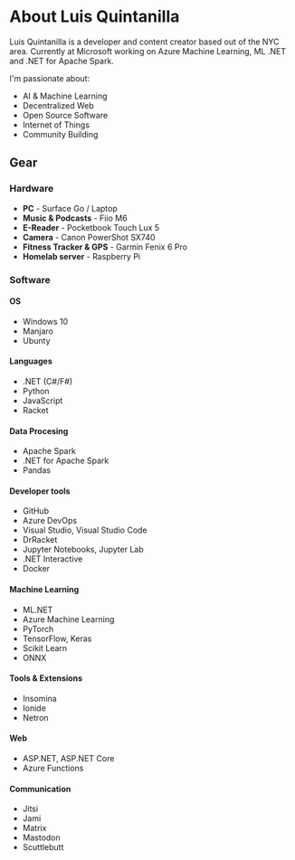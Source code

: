 # About Luis Quintanilla

Luis Quintanilla is a developer and content creator based out of the NYC area. Currently at Microsoft working on Azure Machine Learning, ML .NET and .NET for Apache Spark.

I'm passionate about:

- AI & Machine Learning
- Decentralized Web
- Open Source Software
- Internet of Things
- Community Building

## Gear

### Hardware

- **PC** - Surface Go / Laptop
- **Music & Podcasts** - Fiio M6
- **E-Reader** - Pocketbook Touch Lux 5
- **Camera** - Canon PowerShot SX740
- **Fitness Tracker & GPS** - Garmin Fenix 6 Pro
- **Homelab server** - Raspberry Pi

### Software

#### OS

- Windows 10
- Manjaro
- Ubunty

#### Languages

- .NET (C#/F#)
- Python
- JavaScript
- Racket

#### Data Procesing

- Apache Spark
- .NET for Apache Spark
- Pandas

#### Developer tools

- GitHub
- Azure DevOps
- Visual Studio, Visual Studio Code
- DrRacket
- Jupyter Notebooks, Jupyter Lab
- .NET Interactive
- Docker

#### Machine Learning

- ML.NET
- Azure Machine Learning
- PyTorch
- TensorFlow, Keras
- Scikit Learn
- ONNX

#### Tools & Extensions

- Insomina
- Ionide
- Netron

#### Web

- ASP.NET, ASP.NET Core
- Azure Functions

#### Communication

- Jitsi
- Jami
- Matrix
- Mastodon
- Scuttlebutt
